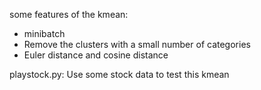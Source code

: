 
 some features of the kmean:
 * minibatch
 * Remove the clusters with a small number of categories
 * Euler distance and cosine distance

playstock.py: Use some stock data to test this kmean
